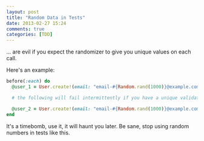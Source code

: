 ```yaml
---
layout: post
title: "Random Data in Tests"
date: 2013-02-27 15:24
comments: true
categories: [TDD]
---
```


... are evil if you expect the randomizer to give you unique values on each call.

Here's an example:


```ruby
before(:each) do
  @user_1 = User.create!(email: "email-#{Random.rand(1000)}@example.com")

  # the following will fail intermittently if you have a unique validation on User#email

  @user_2 = User.create!(email: "email-#{Random.rand(1000)}@example.com")
end
```

It's a timebomb, use it, it will haunt you later. Be sane, stop using random numbers in tests like this.